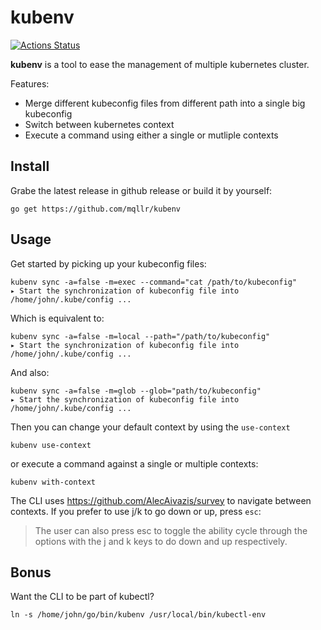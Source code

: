 # kubenv

[![Actions Status](https://github.com/MqllR/kubenv/workflows/Publish/badge.svg)](https://github.com/MqllR/kubenv/actions)

**kubenv** is a tool to ease the management of multiple kubernetes cluster.

Features:
- Merge different kubeconfig files from different path into a single big kubeconfig
- Switch between kubernetes context
- Execute a command using either a single or mutliple contexts

## Install

Grabe the latest release in github release or build it by yourself:

```
go get https://github.com/mqllr/kubenv
```

## Usage

Get started by picking up your kubeconfig files:

```
kubenv sync -a=false -m=exec --command="cat /path/to/kubeconfig"
▸ Start the synchronization of kubeconfig file into /home/john/.kube/config ...
```

Which is equivalent to:

```
kubenv sync -a=false -m=local --path="/path/to/kubeconfig"
▸ Start the synchronization of kubeconfig file into /home/john/.kube/config ...
```

And also:

```
kubenv sync -a=false -m=glob --glob="path/to/kubeconfig"
▸ Start the synchronization of kubeconfig file into /home/john/.kube/config ...
```

Then you can change your default context by using the `use-context`

```
kubenv use-context
```

or execute a command against a single or multiple contexts:

```
kubenv with-context
```

The CLI uses https://github.com/AlecAivazis/survey to navigate between contexts. If you prefer to use j/k to go down or up, press `esc`:

> The user can also press esc to toggle the ability cycle through the options with the j and k keys to do down and up respectively.

## Bonus

Want the CLI to be part of kubectl?

```
ln -s /home/john/go/bin/kubenv /usr/local/bin/kubectl-env
```
